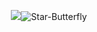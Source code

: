 <p align="center">
<img src=<a href="https://ibb.co/JrSh7Wq"><img src="https://i.ibb.co/JrSh7Wq/Star-Butterfly.gif" alt="Star-Butterfly" border="0"></a>
</p>
